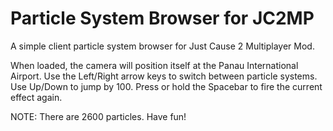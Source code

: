 Particle System Browser for JC2MP
====================

A simple client particle system browser for Just Cause 2 Multiplayer Mod.

When loaded, the camera will position itself at the Panau International Airport. Use the Left/Right arrow keys to switch
between particle systems. Use Up/Down to jump by 100. Press or hold the Spacebar to fire the current effect again.

NOTE: There are 2600 particles. Have fun!
